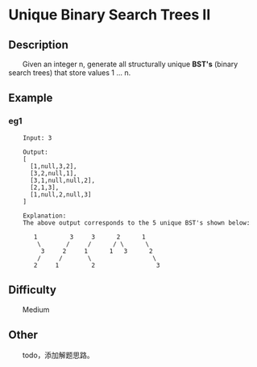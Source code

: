 # Unique Binary Search Trees II

## Description

&emsp;&emsp;Given an integer n, generate all structurally unique **BST's** \(binary search trees\) that store values 
1 ... n.

## Example

### eg1

```
    Input: 3
    
    Output:
    [
      [1,null,3,2],
      [3,2,null,1],
      [3,1,null,null,2],
      [2,1,3],
      [1,null,2,null,3]
    ]
    
    Explanation:
    The above output corresponds to the 5 unique BST's shown below:
    
       1         3     3      2      1
        \       /     /      / \      \
         3     2     1      1   3      2
        /     /       \                 \
       2     1         2                 3
```

## Difficulty

&emsp;&emsp;Medium

## Other

&emsp;&emsp;todo，添加解题思路。